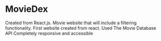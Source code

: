 # MovieDex
Created from React.js. Movie website that will include a filtering functionality. First website created from react.
Used The Movie Database API
Completely responsive and accessible
